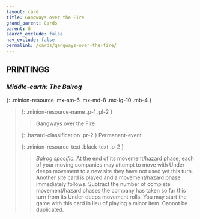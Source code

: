 ```yaml
---
layout: card
title: Gangways over the Fire
grand_parent: Cards
parent: G
search_exclude: false
nav_exclude: false
permalink: /cards/gangways-over-the-fire/
---
```


## PRINTINGS


### _Middle-earth: The Balrog_

{: .minion-resource .mx-sm-6 .mx-md-8 .mx-lg-10 .mb-4 }
> {: .minion-resource-name .p-1 .pl-2 }
> > <div class="hazard-mp"></div>
> > <div class="card-name">Gangways over the Fire</div>
>
> {: .hazard-classification .pr-2 }
> Permanent-event
>
> {: .minion-resource-text .black-text .p-2 }
> > _Balrog specific._ At the end of its movement/hazard phase, each of your moving companies may attempt to move with Under-deeps movement to a new site they have not used yet this turn. Another site card is played and a movement/hazard phase immediately follows. Subtract the number of complete movement/hazard phases the company has taken so far this turn from its Under-deeps movement rolls. You may start the game with this card in lieu of playing a minor item. Cannot be duplicated. 
> 
